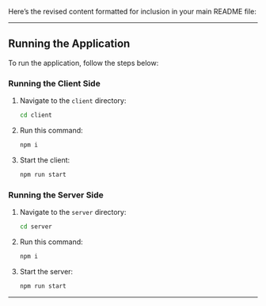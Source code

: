 Here’s the revised content formatted for inclusion in your main README file:

---

## Running the Application

To run the application, follow the steps below:

### Running the Client Side

1. Navigate to the `client` directory:
   ```bash
   cd client
   ```
2. Run this command:
   ```bash
   npm i
   ```
3. Start the client:
   ```bash
   npm run start
   ```

### Running the Server Side

1. Navigate to the `server` directory:
   ```bash
   cd server
   ```
2. Run this command:
   ```bash
   npm i
   ```
3. Start the server:
   ```bash
   npm run start
   ```

--- 

